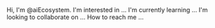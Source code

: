 Hi, I'm @aiEcosystem.
I'm interested in ...
I'm currently learning ...
I'm looking to collaborate on ...
How to reach me ...
<!---
aiEcosystem/aiEcosystem is a special repository because its `README.md` (this file) appears on your GitHub profile.
You can click the Preview link to take a look at your changes.
--->
